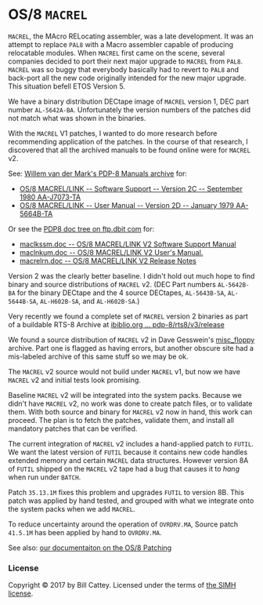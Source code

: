 # OS/8 `MACREL`

`MACREL`, the MAcro RELocating assembler, was a late development. It
was an attempt to replace `PAL8` with a Macro assembler capable of
producing relocatable modules.  When `MACREL` first came on the scene,
several companies decided to port their next major upgrade to `MACREL`
from `PAL8`.  `MACREL` was so buggy that everybody basically had to
revert to `PAL8` and back-port all the new code originally intended
for the new major upgrade.  This situation befell ETOS Version 5.

We have a binary distribution DECtape image of `MACREL` version 1, DEC
part number `AL-5642A-BA`. Unfortunately the version numbers of the
patches did not match what was shown in the binaries.

With the `MACREL` V1 patches, I wanted to do more research before
recommending application of the patches. In the course of that
research, I discovered that all the archived manuals to be found online
were for `MACREL` v2.

See: [Willem van der Mark's PDP-8 Manuals archive][vandermarkman] for:

* [OS/8 MACREL/LINK -- Software Support -- Version 2C -- September 1980 AA-J7073-TA][maclinkss]
* [OS/8 MACREL/LINK -- User Manual -- Version 2D -- January 1979 AA-5664B-TA][maclinkuser]

Or see the [PDP8 doc tree on ftp.dbit com][dbitdocs] for:

* [maclkssm.doc -- OS/8 MACREL/LINK V2 Software Support Manual][dbitmacssm]
* [maclnkum.doc -- OS/8 MACREL/LINK V2 User's Manual.][dbitmacuser]
* [macrelrn.doc -- OS/8 MACREL/LINK V2 Release Notes][dbitmacrel]

Version 2 was the clearly better baseline.  I didn't hold out much
hope to find binary and source distributions of `MACREL` v2.  (DEC
Part numbers `AL-5642B-BA` for the binary DECtape and the 4 source
DECtapes, `AL-5643B-SA`, `AL-5644B-SA`, `AL-H602B-SA`, and
`AL-H602B-SA`.)

Very recently we found a complete set of `MACREL` version 2 binaries
as part of a buildable RTS-8 Archive at [ibiblio.org ... pdp-8/rts8/v3/release][rts8rel]

We found a source distribution of `MACREL` v2 in Dave Gesswein's
[misc_floppy][dgfloppy] archive.  Part one is flagged as having
errors, but another obscure site had a mis-labeled archive of this
same stuff so we may be ok.

The `MACREL` v2 source would not build under `MACREL` v1, but now we
have `MACREL` v2 and initial tests look promising.

Baseline `MACREL` v2 will be integrated into the system packs.
Because we didn't have `MACREL` v2, no work was done to create patch
files, or to validate them.  With both source and binary for `MACREL`
v2 now in hand, this work can proceed.  The plan is to fetch the
patches, validate them, and install all mandatory patches that can be
verified. 

The current integration of `MACREL` v2 includes a hand-applied patch
to `FUTIL`.  We want the latest version of `FUTIL` because it contains
new code handles extended memory and certain `MACREL` data
structures. However version 8A of `FUTIL` shipped on the `MACREL` v2
tape had a bug that causes it to *hang* when run under `BATCH`.

Patch `35.13.1M` fixes this problem and upgrades `FUTIL` to version
8B.  This patch was applied by hand tested, and grouped with what we
integrate onto the system packs when we add `MACREL`.

To reduce uncertainty around the operation of `OVRDRV.MA`, Source
patch `41.5.1M` has been applied by hand to `OVRDRV.MA`.

See also: [our documentaiton on the OS/8 Patching][os8patches]

[vandermarkman]:   http://vandermark.ch/pdp8/index.php?n=PDP8.Manuals
[maclinkss]: 	   http://vandermark.ch/pdp8/uploads/PDP8/PDP8.Manuals/AA-J073A-TA.txt
[maclinkuser]:	   http://vandermark.ch/pdp8/uploads/PDP8/PDP8.Manuals/AA-5664B-TA.txt
[dbitdocs]:	   ftp://ftp.dbit.com/pub/pdp8/doc/
[dbitmacssm]:	   ftp://ftp.dbit.com/pub/pdp8/doc/maclkssm.doc
[dbitmacuser]:	   ftp://ftp.dbit.com/pub/pdp8/doc/maclnkum.doc
[dbitmacrel]:	   ftp://ftp.dbit.com/pub/pdp8/doc/macrelrn.doc
[rts8rel]:	   http://www.ibiblio.org/pub/academic/computer-science/history/pdp-8/rts8/v3/release 
[dgfloppy]:	   http://www.pdp8online.com/images/images/misc_floppy.shtml
[os8patches]:	   https://tangentsoft.com/pidp8i/doc/trunk/doc/os8-patching.md

### <a id="license"></a>License

Copyright © 2017 by Bill Cattey. Licensed under the terms of
[the SIMH license][sl].

[sl]: https://tangentsoft.com/pidp8i/doc/trunk/SIMH-LICENSE.md
